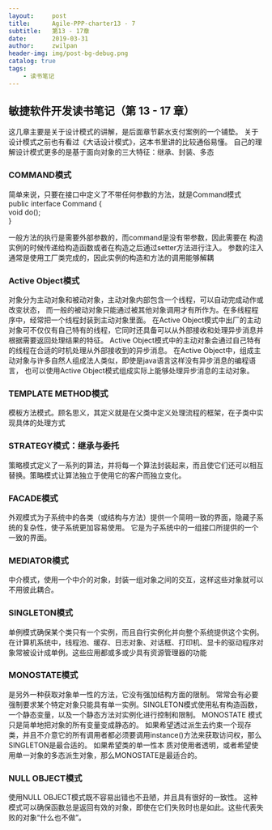 ```yaml
---
layout:     post
title:      Agile-PPP-charter13 - 7 
subtitle:   第13 - 17章
date:       2019-03-31
author:     zwilpan
header-img: img/post-bg-debug.png
catalog: true
tags:
    - 读书笔记
---
```



## 敏捷软件开发读书笔记（第 13 - 17 章）


这几章主要是关于设计模式的讲解，是后面章节薪水支付案例的一个铺垫。
关于设计模式之前也有看过《大话设计模式》，这本书里讲的比较通俗易懂。
自己的理解设计模式更多的是基于面向对象的三大特征：继承、封装、多态

### COMMAND模式

简单来说，只要在接口中定义了不带任何参数的方法，就是Command模式  
public interface Command {  
    void do();  
  }  

一般方法的执行是需要外部参数的，而command是没有带参数，因此需要在
构造实例的时候传递给构造函数或者在构造之后通过setter方法进行注入。
参数的注入通常是使用工厂类完成的，因此实例的构造和方法的调用能够解耦

### Active Object模式
对象分为主动对象和被动对象，主动对象内部包含一个线程，可以自动完成动作或改变状态，
而一般的被动对象只能通过被其他对象调用才有所作为。在多线程程序中，经常把一个线程封装到主动对象里面。
在Active Object模式中出厂的主动对象可不仅仅有自己特有的线程，它同时还具备可以从外部接收和处理异步消息并根据需要返回处理结果的特征。
Active Object模式中的主动对象会通过自己特有的线程在合适的时机处理从外部接收到的异步消息。
在Active Object中，组成主动对象与许多自然人组成法人类似，即使是java语言这样没有异步消息的编程语言，
也可以使用Active Object模式组成实际上能够处理异步消息的主动对象。

### TEMPLATE METHOD模式
模板方法模式。顾名思义，其定义就是在父类中定义处理流程的框架，在子类中实现具体的处理方式

### STRATEGY模式：继承与委托
策略模式定义了一系列的算法，并将每一个算法封装起来，而且使它们还可以相互替换。策略模式让算法独立于使用它的客户而独立变化。

### FACADE模式
外观模式为子系统中的各类（或结构与方法）提供一个简明一致的界面，隐藏子系统的复杂性，使子系统更加容易使用。
它是为子系统中的一组接口所提供的一个一致的界面。

### MEDIATOR模式
中介模式，使用一个中介的对象，封装一组对象之间的交互，这样这些对象就可以不用彼此耦合。

### SINGLETON模式
单例模式确保某个类只有一个实例，而且自行实例化并向整个系统提供这个实例。
在计算机系统中，线程池、缓存、日志对象、对话框、打印机、显卡的驱动程序对象常被设计成单例。这些应用都或多或少具有资源管理器的功能

### MONOSTATE模式
是另外一种获取对象单一性的方法，它没有强加结构方面的限制。
常常会有必要强制要求某个特定对象只能具有单一实例。SINGLETON模式使用私有构造函数，一个静态变量，以及一个静态方法对实例化进行控制和限制。
MONOSTATE 模式只是简单地把对象的所有变量变成静态的。
如果希望透过派生去约束一个现存类，并且不介意它的所有调用者都必须要调用instance()方法来获取访问权，那么SINGLETON是最合适的。
如果希望类的单一性本 质对使用者透明，或者希望使用单一对象的多态派生对象，那么MONOSTATE是最适合的。

### NULL OBJECT模式
使用NULL OBJECT模式既不容易出错也不丑陋，并且具有很好的一致性。
这种模式可以确保函数总是返回有效的对象，即使在它们失败时也是如此。这些代表失败的对象“什么也不做”。